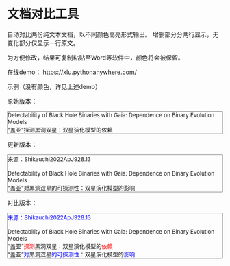 # 文档对比工具

自动对比两份纯文本文档，以不同颜色高亮形式输出。 增删部分分两行显示，无变化部分仅显示一行原文。

为方便修改，结果可复制粘贴至Word等软件中，颜色将会被保留。

在线demo： https://xlu.pythonanywhere.com/

示例（没有颜色，详见上述demo）

<p>原始版本：</p>
<p style='border: 1px solid grey; font-size: small;'>
Detectability of Black Hole Binaries with Gaia: Dependence on Binary Evolution Models<br>
“盖亚”探测黑洞双星：双星演化模型的依赖
</p>
<p>更新版本：</p>
<p style='border: 1px solid grey; font-size: small;'>
来源：Shikauchi2022ApJ928.13<br><br>
Detectability of Black Hole Binaries with Gaia: Dependence on Binary Evolution Models<br>
“盖亚”对黑洞双星的可探测性：双星演化模型的影响
</p>
<p>对比版本：</p>
<p style='border: 1px solid grey; font-size: small;'>
<span style="color:blue">来源：Shikauchi2022ApJ928.13</span><br><br>
Detectability of Black Hole Binaries with Gaia: Dependence on Binary Evolution Models<br>
“盖亚”<span style="color:red">探测</span>黑洞双星：双星演化模型的<span style="color:red">依赖</span><br>
“盖亚”<span style="color:blue">对</span>黑洞双星<span style="color:blue">的可探测性</span>：双星演化模型的<span style="color:blue">影响</span>
</p>
